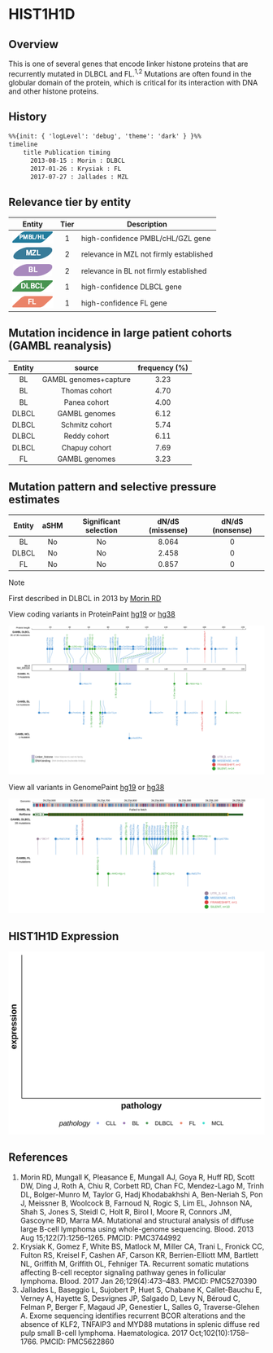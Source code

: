 # HIST1H1D
## Overview
This is one of several genes that encode linker histone proteins that are recurrently mutated in DLBCL and FL.<sup>1,2</sup> Mutations are often found in the globular domain of the protein, which is critical for its interaction with DNA and other histone proteins. 
## History
```mermaid
%%{init: { 'logLevel': 'debug', 'theme': 'dark' } }%%
timeline
    title Publication timing
      2013-08-15 : Morin : DLBCL
      2017-01-26 : Krysiak : FL
      2017-07-27 : Jallades : MZL
```
## Relevance tier by entity

|Entity|Tier|Description                           |
|:------:|:----:|--------------------------------------|
|![PMBL](images/icons/PMBL_tier1.png)|1|high-confidence PMBL/cHL/GZL gene|
|![MZL](images/icons/MZL_tier2.png)|2|relevance in MZL not firmly established|
|![BL](images/icons/BL_tier2.png)    |2   |relevance in BL not firmly established|
|![DLBCL](images/icons/DLBCL_tier1.png) |1   |high-confidence DLBCL gene            |
|![FL](images/icons/FL_tier1.png)    |1   |high-confidence FL gene               |

## Mutation incidence in large patient cohorts (GAMBL reanalysis)

|Entity|source               |frequency (%)|
|:------:|:---------------------:|:-------------:|
|BL    |GAMBL genomes+capture|3.23         |
|BL    |Thomas cohort        |4.70         |
|BL    |Panea cohort         |4.00         |
|DLBCL |GAMBL genomes        |6.12         |
|DLBCL |Schmitz cohort       |5.74         |
|DLBCL |Reddy cohort         |6.11         |
|DLBCL |Chapuy cohort        |7.69         |
|FL    |GAMBL genomes        |3.23         |

## Mutation pattern and selective pressure estimates

|Entity|aSHM|Significant selection|dN/dS (missense)|dN/dS (nonsense)|
|:------:|:----:|:---------------------:|:----------------:|:----------------:|
|BL    |No  |No                   |8.064           |0               |
|DLBCL |No  |No                   |2.458           |0               |
|FL    |No  |No                   |0.857           |0               |


> [!NOTE]
> First described in DLBCL in 2013 by [Morin RD](https://pubmed.ncbi.nlm.nih.gov/23699601)


View coding variants in ProteinPaint [hg19](https://morinlab.github.io/LLMPP/GAMBL/HIST1H1D_protein.html)  or [hg38](https://morinlab.github.io/LLMPP/GAMBL/HIST1H1D_protein_hg38.html)

![image](images/proteinpaint/HIST1H1D_NM_005320.svg)

View all variants in GenomePaint [hg19](https://morinlab.github.io/LLMPP/GAMBL/HIST1H1D.html)  or [hg38](https://morinlab.github.io/LLMPP/GAMBL/HIST1H1D_hg38.html)

![image](images/proteinpaint/HIST1H1D.svg)
## HIST1H1D Expression
![image](images/gene_expression/HIST1H1D_by_pathology.svg)
<!-- ORIGIN: morinMutationalStructuralAnalysis2013 -->
<!-- FL: krysiakRecurrentSomaticMutations2017b -->
<!-- DLBCL: morinMutationalStructuralAnalysis2013 -->
<!-- MZL: jalladesExomeSequencingIdentifies2017 -->
## References
1.  Morin RD, Mungall K, Pleasance E, Mungall AJ, Goya R, Huff RD, Scott DW, Ding J, Roth A, Chiu R, Corbett RD, Chan FC, Mendez-Lago M, Trinh DL, Bolger-Munro M, Taylor G, Hadj Khodabakhshi A, Ben-Neriah S, Pon J, Meissner B, Woolcock B, Farnoud N, Rogic S, Lim EL, Johnson NA, Shah S, Jones S, Steidl C, Holt R, Birol I, Moore R, Connors JM, Gascoyne RD, Marra MA. Mutational and structural analysis of diffuse large B-cell lymphoma using whole-genome sequencing. Blood. 2013 Aug 15;122(7):1256–1265. PMCID: PMC3744992
2.  Krysiak K, Gomez F, White BS, Matlock M, Miller CA, Trani L, Fronick CC, Fulton RS, Kreisel F, Cashen AF, Carson KR, Berrien-Elliott MM, Bartlett NL, Griffith M, Griffith OL, Fehniger TA. Recurrent somatic mutations affecting B-cell receptor signaling pathway genes in follicular lymphoma. Blood. 2017 Jan 26;129(4):473–483. PMCID: PMC5270390
3.  Jallades L, Baseggio L, Sujobert P, Huet S, Chabane K, Callet-Bauchu E, Verney A, Hayette S, Desvignes JP, Salgado D, Levy N, Béroud C, Felman P, Berger F, Magaud JP, Genestier L, Salles G, Traverse-Glehen A. Exome sequencing identifies recurrent BCOR alterations and the absence of KLF2, TNFAIP3 and MYD88 mutations in splenic diffuse red pulp small B-cell lymphoma. Haematologica. 2017 Oct;102(10):1758–1766. PMCID: PMC5622860
